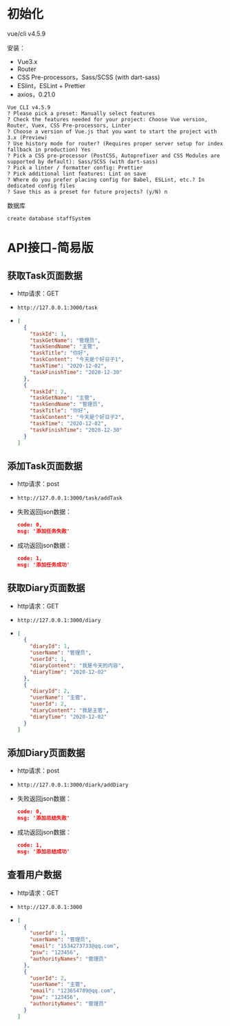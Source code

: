 # 初始化

vue/cli v4.5.9

安装：

- Vue3.x
- Router
- CSS Pre-processors，Sass/SCSS (with dart-sass)
- ESlint，ESLint + Prettier
- axios，0.21.0

```
Vue CLI v4.5.9
? Please pick a preset: Manually select features
? Check the features needed for your project: Choose Vue version, Router, Vuex, CSS Pre-processors, Linter
? Choose a version of Vue.js that you want to start the project with 3.x (Preview)
? Use history mode for router? (Requires proper server setup for index fallback in production) Yes
? Pick a CSS pre-processor (PostCSS, Autoprefixer and CSS Modules are supported by default): Sass/SCSS (with dart-sass)
? Pick a linter / formatter config: Prettier
? Pick additional lint features: Lint on save
? Where do you prefer placing config for Babel, ESLint, etc.? In dedicated config files
? Save this as a preset for future projects? (y/N) n
```



数据库

```mysql
create database staffSystem
```





# API接口-简易版

## 获取Task页面数据

- http请求：GET

- ```
  http://127.0.0.1:3000/task
  ```

- ```json
  [
    {
      "taskId": 1,
      "taskGetName": "管理员",
      "taskSendName": "主管",
      "taskTitle": "你好",
      "taskContent": "今天是个好日子1",
      "taskTime": "2020-12-02",
      "taskFinishTime": "2020-12-30"
    },
    {
      "taskId": 2,
      "taskGetName": "主管",
      "taskSendName": "管理员",
      "taskTitle": "你好",
      "taskContent": "今天是个好日子2",
      "taskTime": "2020-12-02",
      "taskFinishTime": "2020-12-30"
    }
  ]
  ```



## 添加Task页面数据

- http请求：post

- ```
  http://127.0.0.1:3000/task/addTask
  ```

- 失败返回json数据：

  ```json
  code: 0,
  msg: '添加任务失败'
  ```

  

- 成功返回json数据：

  ```json
  code: 1,
  msg: '添加任务成功'
  ```

  

## 获取Diary页面数据

- http请求：GET

- ```
  http://127.0.0.1:3000/diary
  ```

- ```json
  [
    {
      "diaryId": 1,
      "userName": "管理员",
      "userId": 1,
      "diaryContent": "我是今天的内容",
      "diaryTime": "2020-12-02"
    },
    {
      "diaryId": 2,
      "userName": "主管",
      "userId": 2,
      "diaryContent": "我是主管",
      "diaryTime": "2020-12-02"
    }
  ]
  ```



## 添加Diary页面数据

- http请求：post

- ```
  http://127.0.0.1:3000/diark/addDiary
  ```

- 失败返回json数据：

  ```json
  code: 0,
  msg: '添加总结失败'
  ```

  

- 成功返回json数据：

  ```json
  code: 1,
  msg: '添加总结成功'
  ```

  

## 查看用户数据

- http请求：GET

- ```
  http://127.0.0.1:3000
  ```

- ```json
  [
    {
      "userId": 1,
      "userName": "管理员",
      "email": "1534273733@qq.com",
      "psw": "123456",
      "authorityNames": "管理员"
    },
    {
      "userId": 2,
      "userName": "主管",
      "email": "123654789@qq.com",
      "psw": "123456",
      "authorityNames": "管理员"
    }
  ]
  ```

